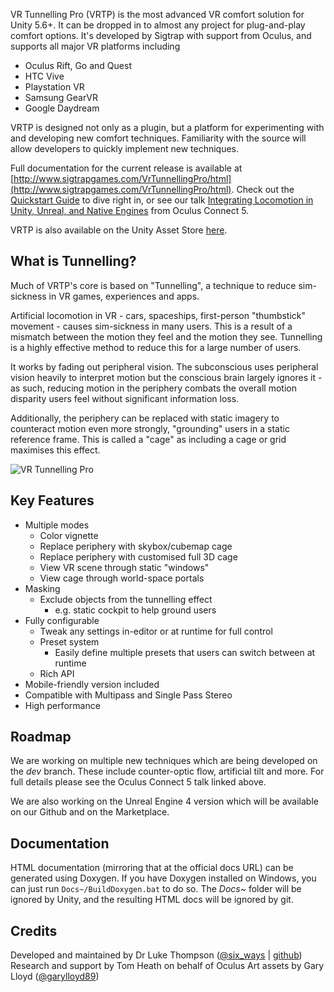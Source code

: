 VR Tunnelling Pro (VRTP) is the most advanced VR comfort solution for Unity 5.6+. It can be dropped in to almost any project for plug-and-play comfort options. It's developed by Sigtrap with support from Oculus, and supports all major VR platforms including
* Oculus Rift, Go and Quest
* HTC Vive
* Playstation VR
* Samsung GearVR
* Google Daydream

VRTP is designed not only as a plugin, but a platform for experimenting with and developing new comfort techniques. Familiarity with the source will allow developers to quickly implement new techniques.

Full documentation for the current release is available at [http://www.sigtrapgames.com/VrTunnellingPro/html](http://www.sigtrapgames.com/VrTunnellingPro/html). Check out the [Quickstart Guide](http://www.sigtrapgames.com/VrTunnellingPro/html/quickstart.html) to dive right in, or see our talk [Integrating Locomotion in Unity, Unreal, and Native Engines](https://www.youtube.com/watch?v=dBs65za8fhM) from Oculus Connect 5.

VRTP is also available on the Unity Asset Store [here](https://assetstore.unity.com/packages/tools/camera/vr-tunnelling-pro-106782).

## What is Tunnelling?
Much of VRTP's core is based on "Tunnelling", a technique to reduce sim-sickness in VR games, experiences and apps.

Artificial locomotion in VR - cars, spaceships, first-person "thumbstick" movement - causes sim-sickness in many users. This is a result of a mismatch between the motion they feel and the motion they see. Tunnelling is a highly effective method to reduce this for a large number of users.

It works by fading out peripheral vision. The subconscious uses peripheral vision heavily to interpret motion but the conscious brain largely ignores it - as such, reducing motion in the periphery combats the overall motion disparity users feel without significant information loss.

Additionally, the periphery can be replaced with static imagery to counteract motion even more strongly, "grounding" users in a static reference frame. This is called a "cage" as including a cage or grid maximises this effect.

![VR Tunnelling Pro](https://s2.gifyu.com/images/vrtp.gif)

## Key Features
* Multiple modes
  * Color vignette
  * Replace periphery with skybox/cubemap cage
  * Replace periphery with customised full 3D cage
  * View VR scene through static "windows"
  * View cage through world-space portals
* Masking
  * Exclude objects from the tunnelling effect
    * e.g. static cockpit to help ground users
* Fully configurable
  * Tweak any settings in-editor or at runtime for full control
  * Preset system
    * Easily define multiple presets that users can switch between at runtime
  * Rich API
* Mobile-friendly version included
* Compatible with Multipass and Single Pass Stereo
* High performance

## Roadmap
We are working on multiple new techniques which are being developed on the *dev* branch. These include counter-optic flow, artificial tilt and more. For full details please see the Oculus Connect 5 talk linked above.

We are also working on the Unreal Engine 4 version which will be available on our Github and on the Marketplace.

## Documentation
HTML documentation (mirroring that at the official docs URL) can be generated using Doxygen. If you have Doxygen installed on Windows, you can just run `Docs~/BuildDoxygen.bat` to do so. The *Docs~* folder will be ignored by Unity, and the resulting HTML docs will be ignored by git.

## Credits
Developed and maintained by Dr Luke Thompson ([@six_ways](https://twitter.com/six_ways) | [github](https://github.com/SixWays))
Research and support by Tom Heath on behalf of Oculus
Art assets by Gary Lloyd ([@garylloyd89](https://twitter.com/garylloyd89))
